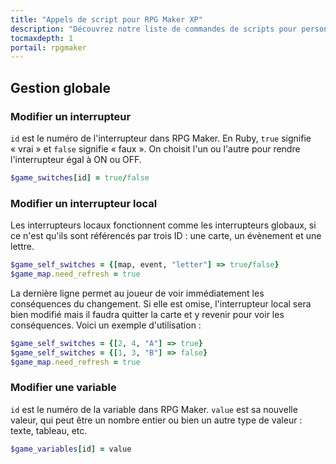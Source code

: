 ```yaml
---
title: "Appels de script pour RPG Maker XP"
description: "Découvrez notre liste de commandes de scripts pour personnaliser votre jeu RPG Maker XP. Ajoutez de nouvelles commandes puissantes à vos évènements."
tocmaxdepth: 1
portail: rpgmaker
---
```


## Gestion globale

### Modifier un interrupteur

`id` est le numéro de l'interrupteur dans RPG Maker. En Ruby, `true` signifie « vrai » et `false` signifie « faux ». On choisit l'un ou l'autre pour rendre l'interrupteur égal à ON ou OFF.

```ruby
$game_switches[id] = true/false
```

### Modifier un interrupteur local

Les interrupteurs locaux fonctionnent comme les interrupteurs globaux, si ce n'est qu'ils sont référencés par trois ID : une carte, un évènement et une lettre.

```ruby
$game_self_switches = {[map, event, "letter"] => true/false}
$game_map.need_refresh = true
```

La dernière ligne permet au joueur de voir immédiatement les conséquences du changement. Si elle est omise, l'interrupteur local sera bien modifié mais il faudra quitter la carte et y revenir pour voir les conséquences. Voici un exemple d'utilisation :

```ruby
$game_self_switches = {[2, 4, "A"] => true}
$game_self_switches = {[1, 3, "B"] => false}
$game_map.need_refresh = true
```

### Modifier une variable

`id` est le numéro de la variable dans RPG Maker. `value` est sa nouvelle valeur, qui peut être un nombre entier ou bien un autre type de valeur : texte, tableau, etc.

```ruby
$game_variables[id] = value
```
